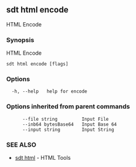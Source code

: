 ## sdt html encode

HTML Encode

### Synopsis

HTML Encode

```
sdt html encode [flags]
```

### Options

```
  -h, --help   help for encode
```

### Options inherited from parent commands

```
      --file string         Input File
      --inb64 bytesBase64   Input Base 64
      --input string        Input String
```

### SEE ALSO

* [sdt html](sdt_html.md)	 - HTML Tools

